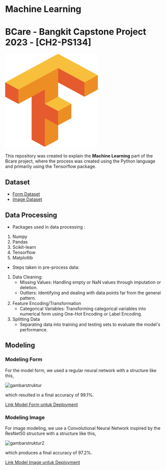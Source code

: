 ﻿# Machine Learning
# BCare - Bangkit Capstone Project 2023 - [CH2-PS134]


<div style="display: flex; gap: 50px; margin-top: 20px; margin-bottom: 20px">
  <img src="/tensorflow.png" alt="image" width="300" height="300">
</div>


This repository was created to explain the **Machine Learning** part of the Bcare project, where the process was created using the Python language and primarily using the Tensorflow package.

## Dataset
- [Form Dataset](https://drive.google.com/file/d/13ew-_lRZ3bO9-qMh108qaXCnn8V8K0Zf/view?usp=sharing)
- [Image Dataset](https://github.com/AlfianKamil9/capstone-project/tree/ml/dataset_babyblues2/dataset_babyblues
)

## Data Processing
- Packages used in data processing :
1. Numpy
2. Pandas
3. Scikit-learn
4. Tensorflow
5. Matplotlib
- Steps taken in pre-process data:
1. Data Cleaning:
   - Missing Values: Handling empty or NaN values through imputation or deletion.
   - Outliers: Identifying and dealing with data points far from the general pattern.
2. Feature Encoding/Transformation
   - Categorical Variables: Transforming categorical variables into numerical form using One-Hot Encoding or Label Encoding.
3. Splitting Data
   - Separating data into training and testing sets to evaluate the model's performance.

## Modeling
### Modeling Form
For the model form, we used a regular neural network with a structure like this,

![gambarstruktur]()

which resulted in a final accuracy of 99.1%.

[Link Model Form untuk Deployment]()

### Modeling Image
For image modeling, we use a Convolutional Neural Network inspired by the ResNet50 structure with a structure like this, 

![gambarstruktur2]()

which produces a final accuracy of 97.2%.

[Link Model Image untuk Deployment]()

